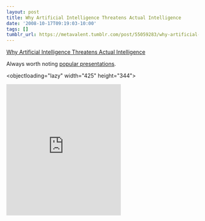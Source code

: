 ```yaml
---
layout: post
title: Why Artificial Intelligence Threatens Actual Intelligence
date: '2008-10-17T09:19:03-10:00'
tags: []
tumblr_url: https://metavalent.tumblr.com/post/55059283/why-artificial-intelligence-threatens-actual
---
```

[Why Artificial Intelligence Threatens Actual Intelligence](http://metavalent.com/?p=943)  

Always worth noting [popular presentations](http://www.popsci.com/abby-seiff/article/2008-09/video-why-artificial-intelligence-threatens-actual-intelligence).

<objectloading="lazy" width="425" height="344"><param name="movie" value="http://www.youtube.com/v/CNdAIPoh8a4&amp;color1=0xb1b1b1&amp;color2=0xcfcfcf&amp;fs=1">
<param name="allowFullScreen" value="true">
<embed src="http://www.youtube.com/v/CNdAIPoh8a4&amp;color1=0xb1b1b1&amp;color2=0xcfcfcf&amp;fs=1" type="application/x-shockwave-flash" allowfullscreen="true loading=”lazy” width="425" height="344"></embed></object>
